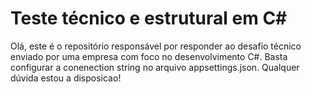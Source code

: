 # Teste técnico e estrutural em C#

Olá, este é o repositório responsável por responder ao desafio técnico enviado por uma empresa com foco no desenvolvimento C#.
Basta configurar a conenection string no arquivo appsettings.json. Qualquer dúvida estou a disposicao!
